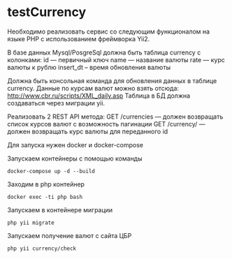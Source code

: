 # testCurrency

Необходимо реализовать сервис со следующим функционалом на языке PHP с использованием фреймворка Yii2.

В базе данных Mysql/PosgreSql должна быть таблица currency c колонками:
id — первичный ключ
name — название валюты
rate — курс валюты к рублю
insert_dt – время обновления валюты

Должна быть консольная команда для обновления данных в таблице currency.
Данные по курсам валют можно взять отсюда: http://www.cbr.ru/scripts/XML_daily.asp
Таблица в БД должна создаваться через миграции yii.

Реализовать 2 REST API метода:
GET /currencies — должен возвращать список курсов валют с возможность пагинации
GET /currency/ — должен возвращать курс валюты для переданного id

Для запуска нужен docker и docker-compose

Запускаем контейнеры с помощью команды

    docker-compose up -d --build

Заходим в php контейнер

    docker exec -ti php bash

Запускаем в контейнере миграции

    php yii migrate

Запускаем получение валют с сайта ЦБР

    php yii currency/check




